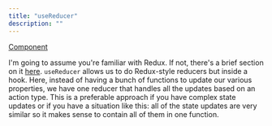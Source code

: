 ```yaml
---
title: "useReducer"
description: ""
---
```


[Component][reducer]

I'm going to assume you're familiar with Redux. If not, there's a brief section on it [here](redux-getting-started). `useReducer` allows us to do Redux-style reducers but inside a hook. Here, instead of having a bunch of functions to update our various properties, we have one reducer that handles all the updates based on an action type. This is a preferable approach if you have complex state updates or if you have a situation like this: all of the state updates are very similar so it makes sense to contain all of them in one function.

[reducer]: https://codesandbox.io/s/github/btholt/react-hooks-examples-v3/tree/master/?module=%2Fsrc%2FReducer.js
